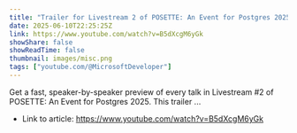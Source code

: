 ```yaml
---
title: "Trailer for Livestream 2 of POSETTE: An Event for Postgres 2025"
date: 2025-06-10T22:25:25Z
link: https://www.youtube.com/watch?v=B5dXcgM6yGk
showShare: false
showReadTime: false
thumbnail: images/misc.png
tags: ["youtube.com/@MicrosoftDeveloper"]
---
```

Get a fast, speaker-by-speaker preview of every talk in Livestream #2 of POSETTE: An Event for Postgres 2025. This trailer ...

- Link to article: https://www.youtube.com/watch?v=B5dXcgM6yGk